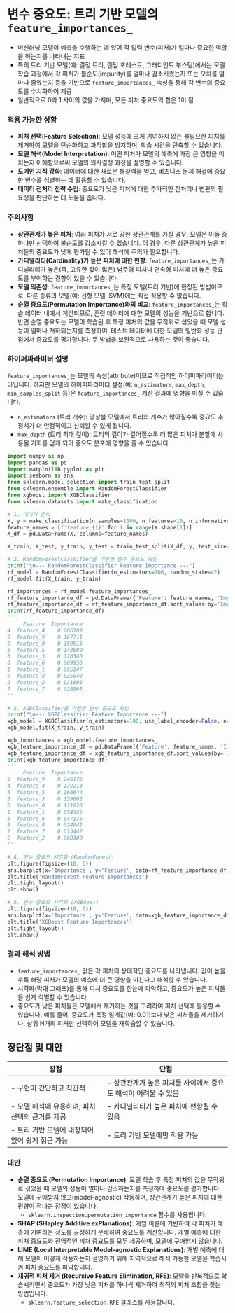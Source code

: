 # 변수 중요도: 트리 기반 모델의 `feature_importances_`

- 머신러닝 모델이 예측을 수행하는 데 있어 각 입력 변수(피처)가 얼마나 중요한 역할을 하는지를 나타내는 지표
- 특히 트리 기반 모델(예: 결정 트리, 랜덤 포레스트, 그래디언트 부스팅)에서는 모델 학습 과정에서 각 피처가 불순도(impurity)를 얼마나 감소시켰는지 또는 오차를 얼마나 줄였는지 등을 기반으로 `feature_importances_` 속성을 통해 각 변수의 중요도를 수치화하여 제공
- 일반적으로 0과 1 사이의 값을 가지며, 모든 피처 중요도의 합은 1이 됨

### 적용 가능한 상황

- **피처 선택(Feature Selection)**: 모델 성능에 크게 기여하지 않는 불필요한 피처를 제거하여 모델을 단순화하고 과적합을 방지하며, 학습 시간을 단축할 수 있습니다.
- **모델 해석(Model Interpretation)**: 어떤 피처가 모델의 예측에 가장 큰 영향을 미치는지 이해함으로써 모델의 의사결정 과정을 설명할 수 있습니다.
- **도메인 지식 강화**: 데이터에 대한 새로운 통찰력을 얻고, 비즈니스 문제 해결에 중요한 변수를 식별하는 데 활용할 수 있습니다.
- **데이터 전처리 전략 수립**: 중요도가 낮은 피처에 대한 추가적인 전처리나 변환의 필요성을 판단하는 데 도움을 줍니다.

### 주의사항

- **상관관계가 높은 피처**: 여러 피처가 서로 강한 상관관계를 가질 경우, 모델은 이들 중 하나만 선택하여 불순도를 감소시킬 수 있습니다. 이 경우, 다른 상관관계가 높은 피처들의 중요도가 낮게 평가될 수 있어 해석에 주의가 필요합니다.
- **카디널리티(Cardinality)가 높은 피처에 대한 편향**: `feature_importances_`는 카디널리티가 높은(즉, 고유한 값이 많은) 범주형 피처나 연속형 피처에 더 높은 중요도를 부여하는 경향이 있을 수 있습니다.
- **모델 의존성**: `feature_importances_`는 특정 모델(트리 기반)에 한정된 방법이므로, 다른 종류의 모델(예: 선형 모델, SVM)에는 직접 적용할 수 없습니다.
- **순열 중요도(Permutation Importance)와의 비교**: `feature_importances_`는 학습 데이터 내에서 계산되므로, 훈련 데이터에 대한 모델의 성능을 기반으로 합니다. 반면 순열 중요도는 모델이 학습된 후 특정 피처의 값을 무작위로 섞었을 때 모델 성능이 얼마나 저하되는지를 측정하여, 테스트 데이터에 대한 모델의 일반화 성능 관점에서 중요도를 평가합니다. 두 방법을 보완적으로 사용하는 것이 좋습니다.

### 하이퍼파라미터 설명

`feature_importances_`는 모델의 속성(attribute)이므로 직접적인 하이퍼파라미터는 아닙니다. 하지만 모델의 하이퍼파라미터 설정(예: `n_estimators`, `max_depth`, `min_samples_split` 등)은 `feature_importances_` 계산 결과에 영향을 미칠 수 있습니다.

- `n_estimators` (트리 개수): 앙상블 모델에서 트리의 개수가 많아질수록 중요도 추정치가 더 안정적이고 신뢰할 수 있게 됩니다.
- `max_depth` (트리 최대 깊이): 트리의 깊이가 깊어질수록 더 많은 피처가 분할에 사용될 기회를 얻게 되어 중요도 분포에 영향을 줄 수 있습니다.

```python
import numpy as np
import pandas as pd
import matplotlib.pyplot as plt
import seaborn as sns
from sklearn.model_selection import train_test_split
from sklearn.ensemble import RandomForestClassifier
from xgboost import XGBClassifier
from sklearn.datasets import make_classification

# 1. 데이터 준비
X, y = make_classification(n_samples=1000, n_features=10, n_informative=5, n_redundant=2, random_state=42)
feature_names = [f'feature_{i}' for i in range(X.shape[1])]
X_df = pd.DataFrame(X, columns=feature_names)

X_train, X_test, y_train, y_test = train_test_split(X_df, y, test_size=0.2, random_state=42)

# 2. RandomForestClassifier를 이용한 변수 중요도 확인
print("\n--- RandomForestClassifier Feature Importance ---")
rf_model = RandomForestClassifier(n_estimators=100, random_state=42)
rf_model.fit(X_train, y_train)

rf_importances = rf_model.feature_importances_
rf_feature_importance_df = pd.DataFrame({'Feature': feature_names, 'Importance': rf_importances})
rf_feature_importance_df = rf_feature_importance_df.sort_values(by='Importance', ascending=False)
print(rf_feature_importance_df)
'''
     Feature  Importance
4  feature_4    0.206109
9  feature_9    0.167711
0  feature_0    0.159516
5  feature_5    0.143680
3  feature_3    0.120340
6  feature_6    0.069936
1  feature_1    0.065147
8  feature_8    0.025048
2  feature_2    0.021608
7  feature_7    0.020905
'''

# 3. XGBClassifier를 이용한 변수 중요도 확인
print("\n--- XGBClassifier Feature Importance ---")
xgb_model = XGBClassifier(n_estimators=100, use_label_encoder=False, eval_metric='logloss', random_state=42)
xgb_model.fit(X_train, y_train)

xgb_importances = xgb_model.feature_importances_
xgb_feature_importance_df = pd.DataFrame({'Feature': feature_names, 'Importance': xgb_importances})
xgb_feature_importance_df = xgb_feature_importance_df.sort_values(by='Importance', ascending=False)
print(xgb_feature_importance_df)
'''
     Feature  Importance
9  feature_9    0.246176
4  feature_4    0.179213
5  feature_5    0.166644
3  feature_3    0.139662
0  feature_0    0.121020
1  feature_1    0.054325
6  feature_6    0.047176
8  feature_8    0.024042
7  feature_7    0.013442
2  feature_2    0.008300
'''

# 4. 변수 중요도 시각화 (RandomForest)
plt.figure(figsize=(10, 6))
sns.barplot(x='Importance', y='Feature', data=rf_feature_importance_df)
plt.title('RandomForest Feature Importances')
plt.tight_layout()
plt.show()

# 5. 변수 중요도 시각화 (XGBoost)
plt.figure(figsize=(10, 6))
sns.barplot(x='Importance', y='Feature', data=xgb_feature_importance_df)
plt.title('XGBoost Feature Importances')
plt.tight_layout()
plt.show()
```

### 결과 해석 방법

- `feature_importances_` 값은 각 피처의 상대적인 중요도를 나타냅니다. 값이 높을수록 해당 피처가 모델의 예측에 더 큰 영향을 미친다고 해석할 수 있습니다.
- 시각화(막대 그래프)를 통해 피처 중요도를 한눈에 파악하고, 중요도가 높은 피처들을 쉽게 식별할 수 있습니다.
- 중요도가 낮은 피처들은 모델에서 제거하는 것을 고려하여 피처 선택에 활용할 수 있습니다. 예를 들어, 중요도가 특정 임계값(예: 0.01)보다 낮은 피처들을 제거하거나, 상위 N개의 피처만 선택하여 모델을 재학습할 수 있습니다.

## 장단점 및 대안

| 장점 | 단점 |
|---|---|
| - 구현이 간단하고 직관적 | - 상관관계가 높은 피처들 사이에서 중요도 해석이 어려울 수 있음 |
| - 모델 해석에 유용하며, 피처 선택의 근거를 제공 | - 카디널리티가 높은 피처에 편향될 수 있음 |
| - 트리 기반 모델에 내장되어 있어 쉽게 접근 가능 | - 트리 기반 모델에만 적용 가능 |

### 대안

- **순열 중요도 (Permutation Importance)**: 모델 학습 후 특정 피처의 값을 무작위로 섞었을 때 모델의 성능이 얼마나 감소하는지를 측정하여 중요도를 평가합니다. 모델에 구애받지 않고(model-agnostic) 작동하며, 상관관계가 높은 피처에 대한 편향이 적다는 장점이 있습니다.
    - `sklearn.inspection.permutation_importance` 함수를 사용합니다.
- **SHAP (SHapley Additive exPlanations)**: 게임 이론에 기반하여 각 피처가 예측에 기여하는 정도를 공정하게 분배하여 중요도를 계산합니다. 개별 예측에 대한 피처 중요도와 전역적인 피처 중요도를 모두 제공하며, 모델에 구애받지 않습니다.
- **LIME (Local Interpretable Model-agnostic Explanations)**: 개별 예측에 대해 모델이 어떻게 작동하는지 설명하기 위해 지역적으로 해석 가능한 모델을 학습시켜 피처 중요도를 파악합니다.
- **재귀적 피처 제거 (Recursive Feature Elimination, RFE)**: 모델을 반복적으로 학습시키면서 중요도가 가장 낮은 피처를 하나씩 제거하여 최적의 피처 조합을 찾는 방법입니다.
    - `sklearn.feature_selection.RFE` 클래스를 사용합니다.

